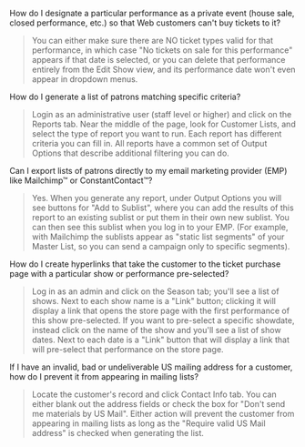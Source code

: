 How do I designate a particular performance as a private event (house sale, closed performance, etc.) so that Web customers can't buy tickets to it?

> You can either make sure there are NO ticket types valid for that performance, in which case "No tickets on sale for this performance" appears if that date is selected, or you can delete that performance entirely from the Edit Show view, and its performance date won't even appear in dropdown menus. 

How do I generate a list of patrons matching specific criteria?

> Login as an administrative user (staff level or higher) and click on the Reports tab.  Near the middle of the page, look for Customer Lists, and select the type of report you want to run.  Each report has different criteria you can fill in.  All reports have a common set of Output Options that describe additional filtering you can do.

Can I export lists of patrons directly to my email marketing provider (EMP) like Mailchimp™ or ConstantContact™?

> Yes.  When you generate any report, under Output Options you will see buttons for "Add to Sublist", where you can add the results of this report to an existing sublist or put them in their own new sublist.  You can then see this sublist when you log in to your EMP.  (For example, with Mailchimp the sublists appear as "static list segments" of your Master List, so you can send a campaign only to specific segments).

How do I create hyperlinks that take the customer to the ticket purchase page with a particular show or performance pre-selected? 

> Log in as an admin and click on the Season tab; you'll see a list of shows.  Next to each show name is a "Link" button; clicking it will display a link that opens the store page with the first performance of this show pre-selected.  If you want to pre-select a specific showdate, instead click on the name of the show and you'll see a list of show dates.  Next to each date is a "Link" button that will display a link that will pre-select that performance on the store page.

If I have an invalid, bad or undeliverable US mailing address for a customer, how do I prevent it from appearing in mailing lists?

> Locate the customer's record and click Contact Info tab.  You can either blank out the address fields or check the box for "Don't send me materials by US Mail".  Either action will prevent the customer from appearing in mailing lists as long as the "Require valid US Mail address" is checked when generating the list. 
